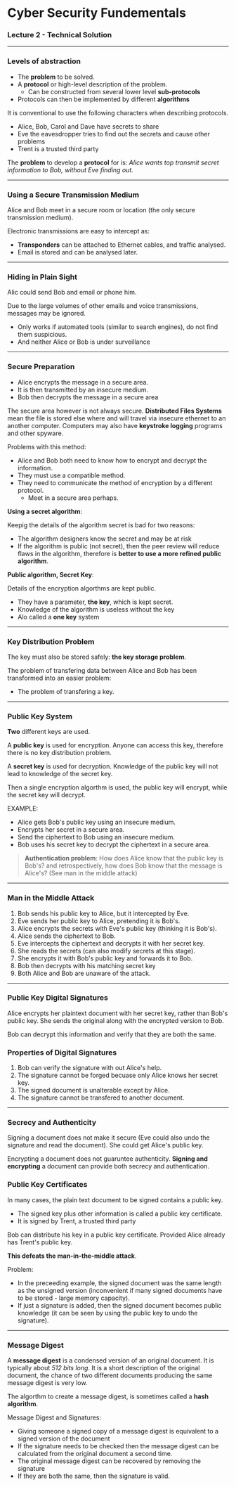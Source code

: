 # Cyber Security Fundementals
### Lecture 2 - Technical Solution
---

### Levels of abstraction
- The **problem** to be solved.
- A **protocol** or high-level description of the problem.
    - Can be constructed from several lower level **sub-protocols**
- Protocols can then be implemented by different **algorithms**

It is conventional to use the following characters when describing protocols.
- Alice, Bob, Carol and Dave have secrets to share
- Eve the eavesdropper tries to find out the secrets and cause other problems
- Trent is a trusted third party

The **problem** to develop a **protocol** for is: *Alice wants top transmit secret information to Bob, without Eve finding out.*

---
### Using a Secure Transmission Medium

Alice and Bob meet in a secure room or location (the only secure transmission medium).

Electronic transmissions are easy to intercept as:

- **Transponders** can be attached to Ethernet cables, and traffic analysed.
- Email is stored and can be analysed later.

---

### Hiding in Plain Sight

Alic could send Bob and email or phone him.

Due to the large volumes of other emails and voice transmissions, messages may be ignored. 
- Only works if automated tools (similar to search engines), do not find them suspicious.
- And neither Alice or Bob is under surveillance

---

### Secure Preparation

- Alice encrypts the message in a secure area.
- It is then transmitted by an insecure medium.
- Bob then decrypts the message in a secure area

The secure area however is not always secure. **Distributed Files Systems** mean the file is stored else where and will travel via insecure ethernet to an another computer. Computers may also have **keystroke logging** programs and other spyware.

Problems with this method:
 - Alice and Bob both need to know how to encrypt and decrypt the information.
 - They must use a compatible method.
 - They need to communicate the method of encryption by a different protocol.
    - Meet in a secure area perhaps.

**Using a secret algorithm**:

Keepig the details of the algorithm secret is bad for two reasons:

- The algorithm designers know the secret and may be at risk
- If the algorithm is public (not secret), then the peer review will reduce flaws in the algorithm, therefore is **better to use a more refined public algorithm**.

**Public algorithm, Secret Key**: 

Details of the encryption algorthms are kept public. 

- They have a parameter, **the key**, which is kept secret.
- Knowledge of the algorithm is useless without the key
- Alo called a **one key** system
---

### Key Distribution Problem

The key must also be stored safely: **the key storage problem**.

The problem of transfering data between Alice and Bob has been transformed into an easier problem: 
 - The problem of transfering a key.

---
### Public Key System

**Two** different keys are used.

A **public key** is used for encryption. Anyone can access this key, therefore there is no key distribution problem.

A **secret key** is used for decryption. Knowledge of the public key will not lead to knowledge of the secret key.

Then a single encryption algorthm is used, the public key will encrypt, while the secret key will decrypt.

EXAMPLE:

- Alice gets Bob's public key using an insecure medium.
- Encrypts her secret in a secure area.
- Send the ciphertext to Bob using an insecure medium.
- Bob uses his secret key to decrypt the ciphertext in a secure area.


>**Authentication problem**: How does Alice know that the public key is Bob's? and retrospectively, how does Bob know that the message is Alice's? (See man in the middle attack)
---

### Man in the Middle Attack

1. Bob sends his public key to Alice, but it intercepted by Eve.
2. Eve sends her public key to Alice, pretending it is Bob's.
3. Alice encrypts the secrets with Eve's public key (thinking it is Bob's).
4. Alice sends the ciphertext to Bob.
5. Eve intercepts the ciphertext and decrypts it with her secret key.
6. She reads the secrets (can also modify secrets at this stage).
7. She encrypts it with Bob's public key and forwards it to Bob.
8. Bob then decrypts with his matching secret key
9. Both Alice and Bob are unaware of the attack.

---

### Public Key Digital Signatures

Alice encrypts her plaintext document with her secret key, rather than Bob's public key. She sends the original along with the encrypted version to Bob.

Bob can decrypt this information and verify that they are both the same. 

### Properties of Digital Signatures

1. Bob can verify the signature with out Alice's help.
2. The signature cannot be forged becuase only Alice knows her secret key.
3. The signed document is unalterable except by Alice.
4. The signature cannot be transfered to another document.

---

### Secrecy and Authenticity

Signing a document does not make it secure (Eve could also undo the signature and read the document). She could get Alice's public key.

Encrypting a document does not guaruntee authenticity. **Signing and encrypting** a document can provide both secrecy and authentication.

### Public Key Certificates

In many cases, the plain text document to be signed contains a public key. 
 - The signed key plus other information is called a public key certificate.
 - It is signed by Trent, a trusted third party
 
Bob can distribute his key in a public key certificate. Provided Alice already has Trent's public key.

**This defeats the man-in-the-middle attack**.

Problem: 

- In the preceeding example, the signed document was the same length as the unsigned version (inconvenient if many signed documents have to be stored - large memory capacity).
- If just a signature is added, then the signed document becomes public knowledge (it can be seen by using the public key to undo the signature).

---

### Message Digest

A **message digest** is a condensed version of an original document. It is typically about *512 bits long*. It is a short description of the original document, the chance of two different documents producing the same message digest is very low.

The algorthm to create a message digest, is sometimes called a **hash algorithm**.

Message Digest and Signatures:

- Giving someone a signed copy of a message digest is equivalent to a signed version of the document
- If the signature needs to be checked then the message digest can be calculated from the original document a second time.
- The original message digest can be recovered by removing the signature
- If they are both the same, then the signature is valid. 

